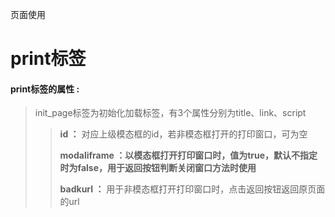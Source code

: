页面使用

# print**标签**

#### print**标签的属性 :**

> init\_page标签为初始化加载标签，有3个属性分别为title、link、script
>
> > **id ：** 对应上级模态框的id，若非模态框打开的打印窗口，可为空
> >
> > **modaliframe ：以模态框打开打印窗口时，值为true，默认不指定时为false，用于返回按钮判断关闭窗口方法时使用**
> >
> > **badkurl ：** 用于非模态框打开打印窗口时，点击返回按钮返回原页面的url




